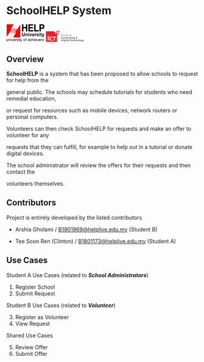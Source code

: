 
# SchoolHELP System

<p float="left">
  <img src="assets/help_logo.jpg" width="100" alt="HELP University Logo" title="HELP University" />
  <img src="assets/help_ict_logo.png" width="100" alt="HELP ICT Faculty Logo" title="Faculty of ICT" /> 
</p>

## Overview

**SchoolHELP** is a system that has been proposed to allow schools to request for help from the

general public. The schools may schedule tutorials for students who need remedial education,

or request for resources such as mobile devices, network routers or personal computers.

Volunteers can then check SchoolHELP for requests and make an offer to volunteer for any

requests that they can fulfill, for example to help out in a tutorial or donate digital devices.

The school administrator will review the offers for their requests and then contact the

volunteers themselves.

## Contributors

Project is entirely developed by the listed contributors

- Arshia Gholami / B1901969@helplive.edu.my (Student B)

- Tee Soon Ren (Clinton) / B1801173@helplive.edu.my (Student A)

## Use Cases

Student A Use Cases (related to ***School Administrators***)

1. Register School
2.  Submit Request

Student B Use Cases (related to ***Volunteer***)

3. Register as Volunteer
4. View Request

Shared Use Cases

5. Review Offer
6. Submit Offer
